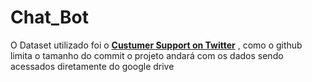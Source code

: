 # Chat_Bot

O Dataset utilizado foi o [**Custumer Support on Twitter**](https://www.kaggle.com/thoughtvector/customer-support-on-twitter) , como o github limita o tamanho do commit o projeto andará com os dados sendo acessados diretamente do google drive

